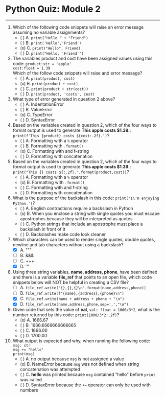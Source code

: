 # Python Quiz: Module 2

---
1. Which of the following code snippets will raise an error message assuming no variable assignments?
    - ( ) A. `print("Hello " + "Friend")`
    - ( ) B. `print('Hello','Friend')`
    - (x) C. `print("Hello", Friend)`
    - ( ) D. `print("Hello, 'Friend'")`
2. The variables product and cost have been assigned values using this code:         `product:str = 'apple'`  
`cost:float = 1.39`  
Which of the follow code snippets will raise and error message?
    - ( ) A. `print(product, cost)`
    - (x) B. `print(product + cost)`
    - ( ) C. `print(product + str(cost))`
    - ( ) D. `print(product, 'costs', cost)`
3. What type of error generated in question 2 above?
    - ( ) A. IndentationError
    - ( ) B. ValueError
    - (x) C. TypeError
    - ( ) D. SyntaxError
4. Based on the variables created in question 2, which of the four ways to format output is used to generate **This apple costs $1.39.**:   
`print(f'This {product} costs ${cost:.2f}.')`?
    - ( ) A. Formatting with a `%` operator
    - ( ) B. Formatting with `.format()`
    - (x) C. Formatting with and f-string
    - ( ) D. Formatting with concatenation
5. Based on the variables created in question 2, which of the four ways to format output is used to generate **This apple costs $1.39.**:  
`print("This {} costs ${:.2f}.".format(product,cost))`?
    - ( ) A. Formatting with a `%` operator
    - (x) B. Formatting with `.format()`
    - ( ) C. Formatting with and f-string
    - ( ) D. Formatting with concatenation
6. What is the purpose of the backslash in this code: `print('I\'m enjoying Python.')`?
    - ( ) A. English contractions require a backslash in Python
    - (x) B. When you enclose a string with single quotes you must escape apostrophes because they will be interpreted as quotes
    - ( ) C. Python strings that include an apostrophe must place a backslash in front of it
    - ( ) D. Backslashes make code look cleaner
7. Which characters  can be used to render single quotes, double quotes, newline and tab characters without using a backslash?
    - [x] A. """
    - [ ] B. &&&
    - [ ] C. +++
    - [x] D. '''
8. Using three string variables, **name, address, phone**, have been defined and there is a variable **file_ref** that points to an open file, which code snippets below will NOT be helpful in creating a CSV file?
    - [ ] A. `file_ref.write("{},{},{}\n".format(name,address,phone))`
    - [ ] B. `file_ref.write(f"{name},{address},{phone}\n")`
    - [x] C. `file_ref.write(name + address + phone + "\n")`
    - [x] D. `file_ref.write(name,address,phone,sep=',',"\n")`
9. Given code that sets the value of **val**, `val: float = 1000/3*2`, what is the number returned by this code: `print(1000/3*2:.2f)`?
    - (x) A. 1666.67
    - ( ) B. 1666.6666666666665
    - ( ) C. 1666.00
    - ( ) D. 1700.00
10. What output is expected and why, when running the following code:  
`msg: str`  
`msg += "hello"`  
`print(msg)`  
    - ( ) A. no output because `msg` is not assigned a value
    - (x) B. NameError because `msg` was not defined when string concatenation was attempted
    - ( ) C. **hello** was printed because `msg` contained "hello" before `print` was called
    - ( ) D. SyntaxError because the `+=` operator can only be used with numbers